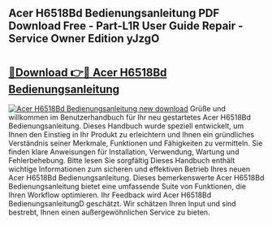 ## Acer H6518Bd Bedienungsanleitung PDF Download Free - Part-L1R User Guide Repair - Service Owner Edition yJzgO

# <h2><a href="http://df2ivr.blite.top/?on=Acer+H6518Bd+Bedienungsanleitung">🔗Download 👉🔴 Acer H6518Bd Bedienungsanleitung</a></h2>

[![Acer H6518Bd Bedienungsanleitung new download](https://i.imgur.com/lujVjoI.png)](http://df2ivr.blite.top/?on=Acer+H6518Bd+Bedienungsanleitung)
Grüße und willkommen im Benutzerhandbuch für Ihr neu gestartetes Acer H6518Bd Bedienungsanleitung. Dieses Handbuch wurde speziell entwickelt, um Ihnen den Einstieg in Ihr Produkt zu erleichtern und Ihnen ein gründliches Verständnis seiner Merkmale, Funktionen und Fähigkeiten zu vermitteln. Sie finden klare Anweisungen für Installation, Verwendung, Wartung und Fehlerbehebung. Bitte lesen Sie sorgfältig Dieses Handbuch enthält wichtige Informationen zum sicheren und effektiven Betrieb Ihres neuen Acer H6518Bd Bedienungsanleitung. Dieses bemerkenswerte Acer H6518Bd Bedienungsanleitung bietet eine umfassende Suite von Funktionen, die Ihren Workflow optimieren. Ihr Feedback wird Acer H6518Bd BedienungsanleitungD geschätzt. Wir schätzen Ihren Input und sind bestrebt, Ihnen einen außergewöhnlichen Service zu bieten.
